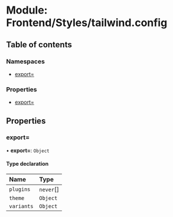 # Module: Frontend/Styles/tailwind.config

## Table of contents

### Namespaces

- [export&#x3D;](Frontend_Styles_tailwind_config.export_.md)

### Properties

- [export&#x3D;](Frontend_Styles_tailwind_config.md#export=)

## Properties

### export&#x3D;

• **export=**: `Object`

#### Type declaration

| Name       | Type      |
| :--------- | :-------- |
| `plugins`  | `never`[] |
| `theme`    | `Object`  |
| `variants` | `Object`  |
